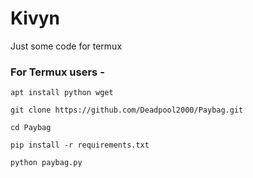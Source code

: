 # Kivyn
Just some code for termux

### For Termux users -
    apt install python wget 
    
    git clone https://github.com/Deadpool2000/Paybag.git
    
    cd Paybag
    
    pip install -r requirements.txt
    
    python paybag.py
